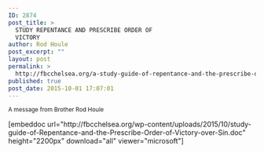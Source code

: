 ```yaml
---
ID: 2874
post_title: >
  STUDY REPENTANCE AND PRESCRIBE ORDER OF
  VICTORY
author: Rod Houle
post_excerpt: ""
layout: post
permalink: >
  http://fbcchelsea.org/a-study-guide-of-repentance-and-the-prescribe-order-of-victory/
published: true
post_date: 2015-10-01 17:07:01
---
```

<p><small>A message from Brother Rod Houle</small></p>
<p>[embeddoc url="http://fbcchelsea.org/wp-content/uploads/2015/10/study-guide-of-Repentance-and-the-Prescribe-Order-of-Victory-over-Sin.doc" height="2200px" download="all" viewer="microsoft"]</p>